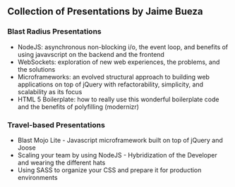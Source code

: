 ## Collection of Presentations by Jaime Bueza

### Blast Radius Presentations

- NodeJS: asynchronous non-blocking i/o, the event loop, and benefits of using javavscript on the backend and the frontend
- WebSockets: exploration of new web experiences, the problems, and the solutions
- Microframeworks: an evolved structural approach to building web applications on top of jQuery with refactorability, simplicity, and scalability as its focus
- HTML 5 Boilerplate: how to really use this wonderful boilerplate code and the benefits of polyfilling (modernizr)

### Travel-based Presentations

- Blast Mojo Lite - Javascript microframework built on top of jQuery and Joose
- Scaling your team by using NodeJS - Hybridization of the Developer and wearing the different hats
- Using SASS to organize your CSS and prepare it for production environments